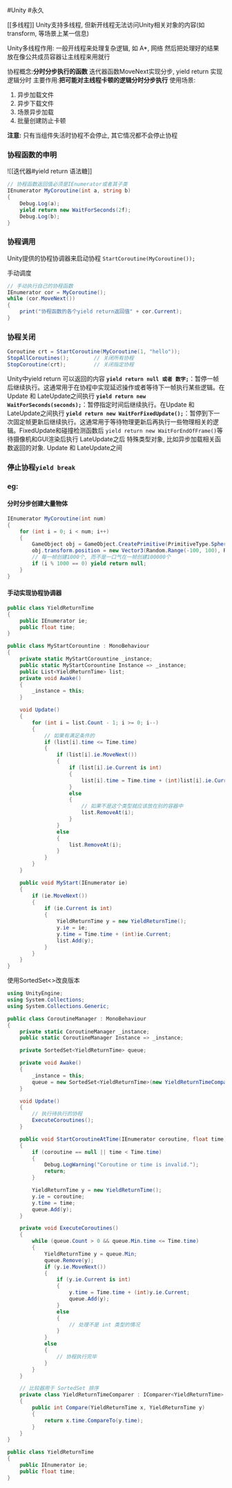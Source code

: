 #Unity #永久 

[[多线程]]
Unity支持多线程, 但新开线程无法访问Unity相关对象的内容(如transform, 等场景上某一信息)

Unity多线程作用: 
一般开线程来处理复杂逻辑, 如 A*, 网络 然后把处理好的结果放在像公共成员容器让主线程来用就行


协程概念:**分时分步执行的函数** 迭代器函数MoveNext实现分步,  yield return 实现逻辑分时
主要作用:**把可能对主线程卡顿的逻辑分时分步执行**
使用场景:
1. 异步加载文件
2. 异步下载文件
3. 场景异步加载
4. 批量创建防止卡顿

 **注意:**
 只有当组件失活时协程不会停止, 其它情况都不会停止协程
 

### 协程函数的申明
![[迭代器#yield return 语法糖]]

```csharp
// 协程函数返回值必须是IEnumerator或者其子类   
IEnumerator MyCoroutine(int a, string b)
{
    Debug.Log(a);
    yield return new WaitForSeconds(2f);
    Debug.Log(b);
}
```

### 协程调用
Unity提供的协程协调器来启动协程
`StartCoroutine(MyCoroutine());`

手动调度
```csharp
// 手动执行自己的协程函数
IEnumerator cor = MyCoroutine();
while (cor.MoveNext())
{
    print("协程函数的各个yield return返回值" + cor.Current);
}
```




### 协程关闭
```csharp
Coroutine crt = StartCoroutine(MyCoroutine(1, "hello"));
StopAllCoroutines();        // 关闭所有协程
StopCoroutine(crt);         // 关闭指定协程
```

 Unity中yield return 可以返回的内容
**`yield return null 或者 数字;`**：暂停一帧后继续执行。这通常用于在协程中实现延迟操作或者等待下一帧执行某些逻辑。在Update 和 LateUpdate之间执行
**`yield return new WaitForSeconds(seconds);`**：暂停指定时间后继续执行。在Update 和 LateUpdate之间执行
**`yield return new WaitForFixedUpdate();`**：暂停到下一次固定帧更新后继续执行。这通常用于等待物理更新后再执行一些物理相关的逻辑。FixedUpdate和碰撞检测函数后
`yield return new WaitForEndOfFrame()`等待摄像机和GUI渲染后执行  LateUpdate之后
特殊类型对象, 比如异步加载相关函数返回的对象. Update 和 LateUpdate之间

### 停止协程`yield break`
### eg:
#### 分时分步创建大量物体
```csharp
IEnumerator MyCoroutine(int num)
{
	for (int i = 0; i < num; i++)
	{
		GameObject obj = GameObject.CreatePrimitive(PrimitiveType.Sphere);
		obj.transform.position = new Vector3(Random.Range(-100, 100), Random.Range(-100, 100), Random.Range(-100, 100));
		// 每一帧创建1000个, 而不是一口气在一帧创建100000个
		if (i % 1000 == 0) yield return null;
	}
}
```

#### 手动实现协程协调器
```csharp
public class YieldReturnTime
{
    public IEnumerator ie;
    public float time;
}

public class MyStartCorountine : MonoBehaviour
{
    private static MyStartCorountine _instance;
    public static MyStartCorountine Instance => _instance;
    public List<YieldReturnTime> list;
    private void Awake()
    {
        _instance = this;
    }

    void Update()
    {
        for (int i = list.Count - 1; i >= 0; i--)
        {
            // 如果有满足条件的
            if (list[i].time <= Time.time)
            {
                if (list[i].ie.MoveNext())
                {
                    if (list[i].ie.Current is int)
                    {
                        list[i].time = Time.time + (int)list[i].ie.Current;
                    }
                    else
                    {
                        // 如果不是这个类型就应该放在别的容器中 
                        list.RemoveAt(i);
                    }
                }
                else
                {
                    list.RemoveAt(i);
                }
            }
        }
    }

    public void MyStart(IEnumerator ie)
    {
        if (ie.MoveNext())
        {
            if (ie.Current is int)
            {
                YieldReturnTime y = new YieldReturnTime();
                y.ie = ie;
                y.time = Time.time + (int)ie.Current;
                list.Add(y);
            }
        }
    }
}
```

使用SortedSet<>改良版本
```csharp
using UnityEngine;
using System.Collections;
using System.Collections.Generic;

public class CoroutineManager : MonoBehaviour
{
    private static CoroutineManager _instance;
    public static CoroutineManager Instance => _instance;

    private SortedSet<YieldReturnTime> queue;

    private void Awake()
    {
        _instance = this;
        queue = new SortedSet<YieldReturnTime>(new YieldReturnTimeComparer());
    }

    void Update()
    {
        // 执行待执行的协程
        ExecuteCoroutines();
    }

    public void StartCoroutineAtTime(IEnumerator coroutine, float time)
    {
        if (coroutine == null || time < Time.time)
        {
            Debug.LogWarning("Coroutine or time is invalid.");
            return;
        }

        YieldReturnTime y = new YieldReturnTime();
        y.ie = coroutine;
        y.time = time;
        queue.Add(y);
    }

    private void ExecuteCoroutines()
    {
        while (queue.Count > 0 && queue.Min.time <= Time.time)
        {
            YieldReturnTime y = queue.Min;
            queue.Remove(y);
            if (y.ie.MoveNext())
            {
                if (y.ie.Current is int)
                {
                    y.time = Time.time + (int)y.ie.Current;
                    queue.Add(y);
                }
                else
                {
                    // 处理不是 int 类型的情况
                }
            }
            else
            {
                // 协程执行完毕
            }
        }
    }

    // 比较器用于 SortedSet 排序
    private class YieldReturnTimeComparer : IComparer<YieldReturnTime>
    {
        public int Compare(YieldReturnTime x, YieldReturnTime y)
        {
            return x.time.CompareTo(y.time);
        }
    }
}

public class YieldReturnTime
{
    public IEnumerator ie;
    public float time;
}
```


 